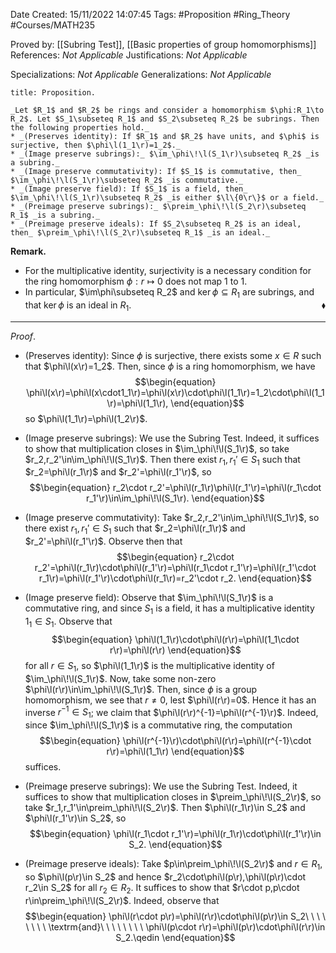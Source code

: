 <div class="topSpace"></div>

Date Created: 15/11/2022 14:07:45
Tags: #Proposition #Ring_Theory #Courses/MATH235

Proved by: [[Subring Test]], [[Basic properties of group homomorphisms]]
References: _Not Applicable_
Justifications: _Not Applicable_

Specializations: _Not Applicable_
Generalizations: _Not Applicable_

``` ad-Proposition
title: Proposition.

_Let $R_1$ and $R_2$ be rings and consider a homomorphism $\phi:R_1\to R_2$. Let $S_1\subseteq R_1$ and $S_2\subseteq R_2$ be subrings. Then the following properties hold._
* _(Preserves identity): If $R_1$ and $R_2$ have units, and $\phi$ is surjective, then $\phi\l(1_1\r)=1_2$._
* _(Image preserve subrings):_ $\im_\phi\!\l(S_1\r)\subseteq R_2$ _is a subring._
* _(Image preserve commutativity): If $S_1$ is commutative, then_ $\im_\phi\!\l(S_1\r)\subseteq R_2$ _is commutative._
* _(Image preserve field): If $S_1$ is a field, then_ $\im_\phi\!\l(S_1\r)\subseteq R_2$ _is either $\l\{0\r\}$ or a field._
* _(Preimage preserve subrings):_ $\preim_\phi\!\l(S_2\r)\subseteq R_1$ _is a subring._
* _(Preimage preserve ideals): If $S_2\subseteq R_2$ is an ideal, then_ $\preim_\phi\!\l(S_2\r)\subseteq R_1$ _is an ideal._

```

**Remark.**
* For the multiplicative identity, surjectivity is a necessary condition for the ring homomorphism $\phi:r\mapsto0$ does not map $1$ to $1$.
* In particular, $\im\phi\subseteq R_2$ and $\ker\phi\subseteq R_1$ are subrings, and that $\ker\phi$ is an ideal in $R_1$.<span style="float:right;">$\blacklozenge$</span>

---

_Proof_.
* (Preserves identity): Since $\phi$ is surjective, there exists some $x\in R$ such that $\phi\l(x\r)=1_2$. Then, since $\phi$ is a ring homomorphism, we have
$$\begin{equation}
    \phi\l(x\r)=\phi\l(x\cdot1_1\r)=\phi\l(x\r)\cdot\phi\l(1_1\r)=1_2\cdot\phi\l(1_1\r)=\phi\l(1_1\r),
\end{equation}$$
so $\phi\l(1_1\r)=\phi\l(1_2\r)$.

* (Image preserve subrings): We use the Subring Test. Indeed, it suffices to show that multiplication closes in $\im_\phi\!\l(S_1\r)$, so take $r_2,r_2'\in\im_\phi\!\l(S_1\r)$. Then there exist $r_1,r_1'\in S_1$ such that $r_2=\phi\l(r_1\r)$ and $r_2'=\phi\l(r_1'\r)$, so
$$\begin{equation}
    r_2\cdot r_2'=\phi\l(r_1\r)\phi\l(r_1'\r)=\phi\l(r_1\cdot r_1'\r)\in\im_\phi\!\l(S_1\r).
\end{equation}$$
* (Image preserve commutativity): Take $r_2,r_2'\in\im_\phi\!\l(S_1\r)$, so there exist $r_1,r_1'\in S_1$ such that $r_2=\phi\l(r_1\r)$ and $r_2'=\phi\l(r_1'\r)$. Observe then that
$$\begin{equation}
    r_2\cdot r_2'=\phi\l(r_1\r)\cdot\phi\l(r_1'\r)=\phi\l(r_1\cdot r_1'\r)=\phi\l(r_1'\cdot r_1\r)=\phi\l(r_1'\r)\cdot\phi\l(r_1\r)=r_2'\cdot r_2.
\end{equation}$$
* (Image preserve field): Observe that $\im_\phi\!\l(S_1\r)$ is a commutative ring, and since $S_1$ is a field, it has a multiplicative identity $1_1\in S_1$. Observe that
$$\begin{equation}
    \phi\l(1_1\r)\cdot\phi\l(r\r)=\phi\l(1_1\cdot r\r)=\phi\l(r\r)
\end{equation}$$
for all $r\in S_1$, so $\phi\l(1_1\r)$ is the multiplicative identity of $\im_\phi\!\l(S_1\r)$. Now, take some non-zero $\phi\l(r\r)\in\im_\phi\!\l(S_1\r)$. Then, since $\phi$ is a group homomorphism, we see that $r\neq0$, lest $\phi\l(r\r)=0$. Hence it has an inverse $r^{-1}\in S_1$; we claim that $\phi\l(r\r)^{-1}=\phi\l(r^{-1}\r)$. Indeed, since $\im_\phi\!\l(S_1\r)$ is a commutative ring, the computation
$$\begin{equation}
    \phi\l(r^{-1}\r)\cdot\phi\l(r\r)=\phi\l(r^{-1}\cdot r\r)=\phi\l(1_1\r)
\end{equation}$$
suffices.
* (Preimage preserve subrings): We use the Subring Test. Indeed, it suffices to show that multiplication closes in $\preim_\phi\!\l(S_2\r)$, so take $r_1,r_1'\in\preim_\phi\!\l(S_2\r)$. Then $\phi\l(r_1\r)\in S_2$ and $\phi\l(r_1'\r)\in S_2$, so
$$\begin{equation}
    \phi\l(r_1\cdot r_1'\r)=\phi\l(r_1\r)\cdot\phi\l(r_1'\r)\in S_2.
\end{equation}$$
* (Preimage preserve ideals): Take $p\in\preim_\phi\!\l(S_2\r)$ and $r\in R_1$, so $\phi\l(p\r)\in S_2$ and hence $r_2\cdot\phi\l(p\r),\phi\l(p\r)\cdot r_2\in S_2$ for all $r_2\in R_2$. It suffices to show that $r\cdot p,p\cdot r\in\preim_\phi\!\l(S_2\r)$. Indeed, observe that
$$\begin{equation}
    \phi\l(r\cdot p\r)=\phi\l(r\r)\cdot\phi\l(p\r)\in S_2\ \ \ \ \ \ \ \ \textrm{and}\ \ \ \ \ \ \ \ \phi\l(p\cdot r\r)=\phi\l(p\r)\cdot\phi\l(r\r)\in S_2.\qedin
\end{equation}$$
